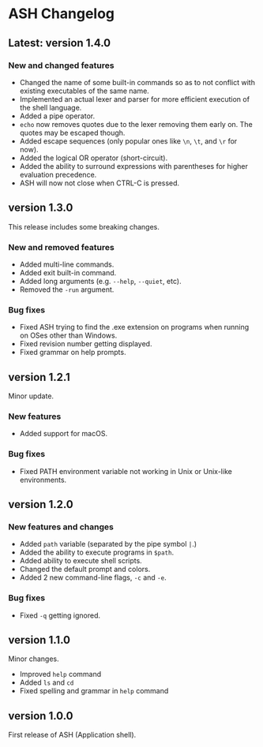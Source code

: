 # ASH Changelog

## Latest: version 1.4.0

### New and changed features

- Changed the name of some built-in commands so as to not conflict with existing executables of the same name.
- Implemented an actual lexer and parser for more efficient execution of the shell language.
- Added a pipe operator.
- `echo` now removes quotes due to the lexer removing them early on. The quotes may be escaped though.
- Added escape sequences (only popular ones like `\n`, `\t`, and `\r` for now).
- Added the logical OR operator (short-circuit).
- Added the ability to surround expressions with parentheses for higher evaluation precedence.
- ASH will now not close when CTRL-C is pressed.

## version 1.3.0

This release includes some breaking changes.

### New and removed features

- Added multi-line commands.
- Added exit built-in command.
- Added long arguments (e.g. `--help`, `--quiet`, etc).
- Removed the `-run` argument.

### Bug fixes

- Fixed ASH trying to find the .exe extension on programs when running on OSes other than Windows.
- Fixed revision number getting displayed.
- Fixed grammar on help prompts.

## version 1.2.1

Minor update.

### New features

- Added support for macOS.

### Bug fixes

- Fixed PATH environment variable not working in Unix or Unix-like environments.

## version 1.2.0

### New features and changes

- Added `path` variable (separated by the pipe symbol `|`.)
- Added the ability to execute programs in `$path`.
- Added ability to execute shell scripts.
- Changed the default prompt and colors.
- Added 2 new command-line flags, `-c` and `-e`.

### Bug fixes

- Fixed `-q` getting ignored.

## version 1.1.0

Minor changes.

- Improved `help` command
- Added `ls` and `cd`
- Fixed spelling and grammar in `help` command

## version 1.0.0

First release of ASH (Application shell).

